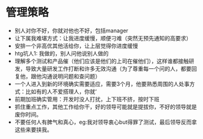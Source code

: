 # 管理策略
- 别人对你不好，你就对他也不好，包括manager
- 让下属我难堪方式：让我进度缓慢，顺便刁难（突然无预先通知的高要求）
- 安排一个非高优其他活给你，让上层觉得你进度缓慢
- htg坑人1: 我做的，别人问他说别人做的
- 理解多个测试和产品催（他们应该是他们的上司在催他们），这样谁都接触研发，导致大量研发工作打断和许多无效沟通（为了尊重每一个问的人，都要回复他，跟他沟通说明问题和查问题）
- 一个人进入到新的环境确实需要适应，需要3个月，他要熟悉周围的人处事方式：比如有的人不爱搭理人，你就‘
- 前期加班确实管用：开发时没人打扰，上下班不挤，按时下班
- 抓住重点工作，其他工作给你干，好的领导可能就是提拔你，不好的领导就是废你时间。
- 不要任何人有脾气和真心，eg:我对领导衷心but得罪了测试，最后领导反而拿这些来要挟我。